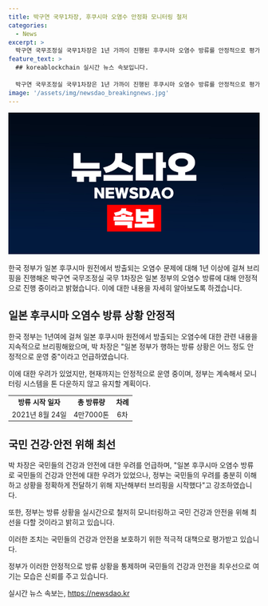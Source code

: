 ```yaml
---
title: 박구연 국무1차장, 후쿠시마 오염수 안정화 모니터링 철저
categories:
  - News
excerpt: >
  박구연 국무조정실 국무1차장은 1년 가까이 진행된 후쿠시마 오염수 방류를 안정적으로 평가하면서, 계속해서 모니터링 시스템을 운영할 것이라고 밝혔다. 국민 건강과 안전을 최우선으로 삼으며, 일본의 7차 방류에 대한 조심스러운 태도를 강조했다. 또한, 후쿠시마 관련 브리핑을 진행해 온 박 차장은 이번 향후 방류에 대한 모니터링을 강조하며 국민의 건강과 안전을 최우선으로 다룰 것을 강조했다.
feature_text: >
  ## koreablockchain 실시간 뉴스 속보입니다.

  박구연 국무조정실 국무1차장은 1년 가까이 진행된 후쿠시마 오염수 방류를 안정적으로 평가하면서, 계속해서 모니터링 시스템을 운영할 것이라고 밝혔다. 국민 건강과 안전을 최우선으로 삼으며, 일본의 7차 방류에 대한 조심스러운 태도를 강조했다. 또한, 후쿠시마 관련 브리핑을 진행해 온 박 차장은 이번 향후 방류에 대한 모니터링을 강조하며 국민의 건강과 안전을 최우선으로 다룰 것을 강조했다.
image: '/assets/img/newsdao_breakingnews.jpg'
---
```


<p><img src="/assets/img/newsdao_breakingnews.jpg" alt="koreablockchain 속보" /></p>

<p>한국 정부가 일본 후쿠시마 원전에서 방출되는 오염수 문제에 대해 1년 이상에 걸쳐 브리핑을 진행해온 박구연 국무조정실 국무 1차장은 일본 정부의 오염수 방류에 대해 안정적으로 진행 중이라고 밝혔습니다. 이에 대한 내용을 자세히 알아보도록 하겠습니다. </p>

<h2 data-ke-size="size26">일본 후쿠시마 오염수 방류 상황 안정적</h2>

<p>한국 정부는 1년여에 걸쳐 일본 후쿠시마 원전에서 방출되는 오염수에 대한 관련 내용을 지속적으로 브리핑해왔으며, 박 차장은 "일본 정부가 행하는 방류 상황은 어느 정도 안정적으로 운영 중"이라고 언급하였습니다. </p>

<p data-ke-size="size16">이에 대한 우려가 있었지만, 현재까지는 안정적으로 운영 중이며, 정부는 계속해서 모니터링 시스템을 톤 다운하지 않고 유지할 계획이다.</p>

<table>
  <tr>
    <td style="text-align: center; height: 17px;"><b>방류 시작 일자</b></td>
    <td style="text-align: center; height: 17px;"><b>총 방류량</b></td>
    <td style="text-align: center; height: 17px;"><b>차례</b></td>
  </tr>
  <tr>
    <td style="text-align: center; height: 17px;">2021년 8월 24일</td>
    <td style="text-align: center; height: 17px;">4만7000톤</td>
    <td style="text-align: center; height: 17px;">6차</td>
  </tr>
</table>

<h2 data-ke-size="size26">국민 건강·안전 위해 최선</h2>

<p>박 차장은 국민들의 건강과 안전에 대한 우려를 언급하며, "일본 후쿠시마 오염수 방류로 국민들의 건강과 안전에 대한 우려가 있었으나, 정부는 국민들의 우려를 충분히 이해하고 상황을 정확하게 전달하기 위해 지난해부터 브리핑을 시작했다"고 강조하였습니다. </p>

<p data-ke-size="size16">또한, 정부는 방류 상황을 실시간으로 철저히 모니터링하고 국민 건강과 안전을 위해 최선을 다할 것이라고 밝히고 있습니다.</p>

<p>이러한 조치는 국민들의 건강과 안전을 보호하기 위한 적극적 대책으로 평가받고 있습니다. </p>

<p>정부가 이러한 안정적으로 방류 상황을 통제하며 국민들의 건강과 안전을 최우선으로 여기는 모습은 신뢰를 주고 있습니다.</p>
실시간 뉴스 속보는, <a href="https://newsdao.kr" rel="dofollow">https://newsdao.kr</a>


